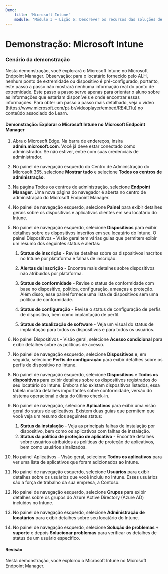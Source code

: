 ```yaml
---
Demo:
    title: 'Microsoft Intune'
    module: 'Módulo 3 – Lição 6: Descrever os recursos das soluções de segurança da Microsoft: Descrever a segurança do ponto de extremidade com o Microsoft Intune'
---
```



# Demonstração: Microsoft Intune

### Cenário da demonstração

Nesta demonstração, você explorará o Microsoft Intune no Microsoft Endpoint Manager. Observação: para o locatário fornecido pelo ALH, nenhum ponto de extremidade ou dispositivo é pré-configurado, portanto, este passo a passo não mostrará nenhuma informação real do ponto de extremidade. Este passo a passo serve apenas para orientar o aluno sobre as informações que estariam disponíveis e onde encontrar essas informações.  Para obter um passo a passo mais detalhado, veja o vídeo (<https://www.microsoft.com/pt-br/videoplayer/embed/RE4LTIu>) no conteúdo associado do Learn.



#### Demonstração: Explorar o Microsoft Intune no Microsoft Endpoint Manager

1. Abra o Microsoft Edge. Na barra de endereços, insira **admin.microsoft.com**.  Você já deve estar conectado como administrador.  Se não estiver, entre com suas credenciais de administrador.

1. No painel de navegação esquerdo do Centro de Administração do Microsoft 365, selecione **Mostrar tudo** e selecione **Todos os centros de administração**.

1. Na página Todos os centros de administração, selecione **Endpoint Manager**.  Uma nova página do navegador é aberta no centro de administração do Microsoft Endpoint Manager.

1. No painel de navegação esquerdo, selecione **Painel** para exibir detalhes gerais sobre os dispositivos e aplicativos clientes em seu locatário do Intune.

1. No painel de navegação esquerdo, selecione **Dispositivos** para exibir detalhes sobre os dispositivos inscritos em seu locatário do Intune. O painel Dispositivos – Visão geral tem várias guias que permitem exibir um resumo dos seguintes status e alertas:
    1. **Status de inscrição** - Revise detalhes sobre os dispositivos inscritos no Intune por plataforma e falhas de inscrição.
    
    1. **Alertas de inscrição** - Encontre mais detalhes sobre dispositivos não atribuídos por plataforma.
    1. **Status de conformidade** - Revise o status de conformidade com base no dispositivo, política, configuração, ameaças e proteção. Além disso, esse painel fornece uma lista de dispositivos sem uma política de conformidade.
    1. **Status de configuração** - Revise o status de configuração de perfis de dispositivo, bem como implantação de perfil.
    1. **Status de atualização de software** - Veja um visual do status de implantação para todos os dispositivos e para todos os usuários.

1. No painel Dispositivos – Visão geral, selecione **Acesso condicional** para exibir detalhes sobre as políticas de acesso.

1. No painel de navegação esquerdo, selecione **Dispositivos** e, em seguida, selecione **Perfis de configuração** para exibir detalhes sobre os perfis de dispositivo no Intune.

1. No painel de navegação esquerdo, selecione **Dispositivos** e **Todos os dispositivos** para exibir detalhes sobre os dispositivos registrados do seu locatário do Intune.  Embora não existam dispositivos listados, essa tabela mostra detalhes importantes sobre conformidade, versão do sistema operacional e data do último check-in.

1. No painel de navegação, selecione **Aplicativos** para exibir uma visão geral do status de aplicativos. Existem duas guias que permitem que você veja um resumo dos seguintes status:
    1. **Status da instalação** - Veja as principais falhas de instalação por dispositivo, bem como os aplicativos com falhas de instalação.
    1. **Status da política de proteção de aplicativo** - Encontre detalhes sobre usuários atribuídos às políticas de proteção de aplicativos, bem como usuários sinalizados.

1. No painel Aplicativos – Visão geral, selecione **Todos os aplicativos** para ver uma lista de aplicativos que foram adicionados ao Intune.

1. No painel de navegação esquerdo, selecione **Usuários** para exibir detalhes sobre os usuários que você incluiu no Intune. Esses usuários são a força de trabalho da sua empresa, a Contoso.

1. No painel de navegação esquerdo, selecione **Grupos** para exibir detalhes sobre os grupos do Azure Active Directory (Azure AD) incluídos no Intune.

1. No painel de navegação esquerdo, selecione **Administração de locatários** para exibir detalhes sobre seu locatário do Intune.

1. No painel de navegação esquerdo, selecione **Solução de problemas + suporte** e depois **Solucionar problemas** para verificar os detalhes de status de um usuário específico.

#### Revisão

Nesta demonstração, você explorou o Microsoft Intune no Microsoft Endpoint Manager.
